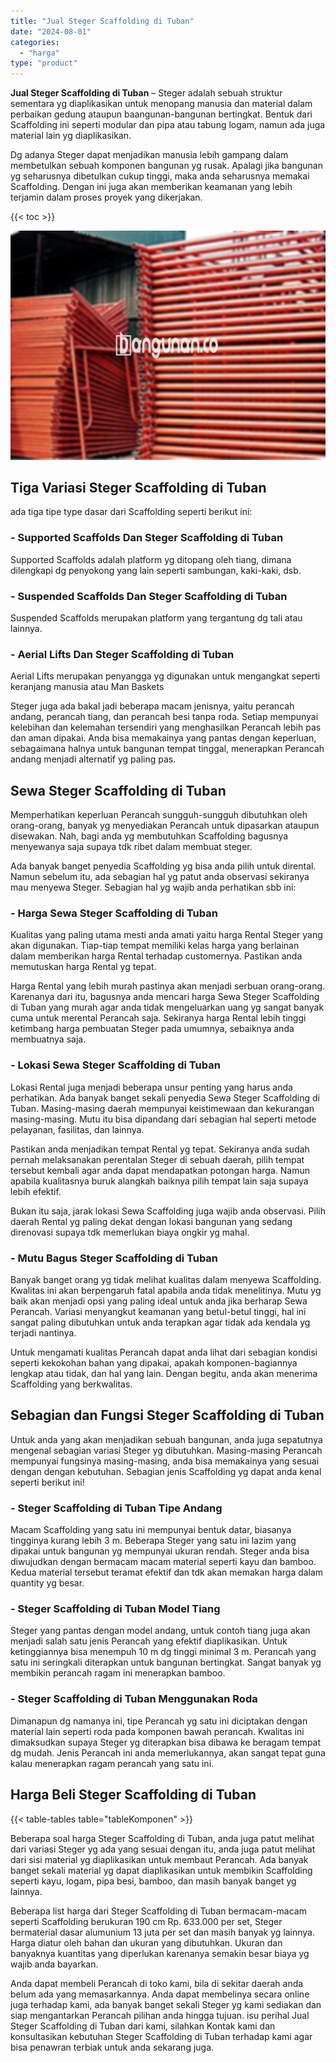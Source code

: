 ```yaml
---
title: "Jual Steger Scaffolding di Tuban"
date: "2024-08-01"
categories: 
  - "harga"
type: "product"
---
```


**Jual Steger Scaffolding di Tuban** – Steger adalah sebuah struktur sementara yg diaplikasikan untuk menopang manusia dan material dalam perbaikan gedung ataupun baangunan-bangunan bertingkat. Bentuk dari Scaffolding ini seperti modular dan pipa atau tabung logam, namun ada juga material lain yg diaplikasikan.

Dg adanya Steger dapat menjadikan manusia lebih gampang dalam membetulkan sebuah komponen bangunan yg rusak. Apalagi jika bangunan yg seharusnya dibetulkan cukup tinggi, maka anda seharusnya memakai Scaffolding. Dengan ini juga akan memberikan keamanan yang lebih terjamin dalam proses proyek yang dikerjakan.

{{< toc >}}

![Jual Steger Scaffolding di Tuban](/images/sewa-scaffolding-steger-16.png)

## Tiga Variasi Steger Scaffolding di Tuban

ada tiga tipe type dasar dari Scaffolding seperti berikut ini:

### \- Supported Scaffolds Dan Steger Scaffolding di Tuban

Supported Scaffolds adalah platform yg ditopang oleh tiang, dimana dilengkapi dg penyokong yang lain seperti sambungan, kaki-kaki, dsb.

### \- Suspended Scaffolds Dan Steger Scaffolding di Tuban

Suspended Scaffolds merupakan platform yang tergantung dg tali atau lainnya.

### \- Aerial Lifts Dan Steger Scaffolding di Tuban

Aerial Lifts merupakan penyangga yg digunakan untuk mengangkat seperti keranjang manusia atau Man Baskets

Steger juga ada bakal jadi beberapa macam jenisnya, yaitu perancah andang, perancah tiang, dan perancah besi tanpa roda. Setiap mempunyai kelebihan dan kelemahan tersendiri yang menghasilkan Perancah lebih pas dan aman dipakai. Anda bisa memakainya yang pantas dengan keperluan, sebagaimana halnya untuk bangunan tempat tinggal, menerapkan Perancah andang menjadi alternatif yg paling pas.

## Sewa Steger Scaffolding di Tuban

Memperhatikan keperluan Perancah sungguh-sungguh dibutuhkan oleh orang-orang, banyak yg menyediakan Perancah untuk dipasarkan ataupun disewakan. Nah, bagi anda yg membutuhkan Scaffolding bagusnya menyewanya saja supaya tdk ribet dalam membuat steger.

Ada banyak banget penyedia Scaffolding yg bisa anda pilih untuk dirental. Namun sebelum itu, ada sebagian hal yg patut anda observasi sekiranya mau menyewa Steger. Sebagian hal yg wajib anda perhatikan sbb ini:

### \- Harga Sewa Steger Scaffolding di Tuban

Kualitas yang paling utama mesti anda amati yaitu harga Rental Steger yang akan digunakan. Tiap-tiap tempat memiliki kelas harga yang berlainan dalam memberikan harga Rental terhadap customernya. Pastikan anda memutuskan harga Rental yg tepat.

Harga Rental yang lebih murah pastinya akan menjadi serbuan orang-orang. Karenanya dari itu, bagusnya anda mencari harga Sewa Steger Scaffolding di Tuban yang murah agar anda tidak mengeluarkan uang yg sangat banyak cuma untuk merental Perancah saja. Sekiranya harga Rental lebih tinggi ketimbang harga pembuatan Steger pada umumnya, sebaiknya anda membuatnya saja.

### \- Lokasi Sewa Steger Scaffolding di Tuban

Lokasi Rental juga menjadi beberapa unsur penting yang harus anda perhatikan. Ada banyak banget sekali penyedia Sewa Steger Scaffolding di Tuban. Masing-masing daerah mempunyai keistimewaan dan kekurangan masing-masing. Mutu itu bisa dipandang dari sebagian hal seperti metode pelayanan, fasilitas, dan lainnya.

Pastikan anda menjadikan tempat Rental yg tepat. Sekiranya anda sudah pernah melaksanakan perentalan Steger di sebuah daerah, pilih tempat tersebut kembali agar anda dapat mendapatkan potongan harga. Namun apabila kualitasnya buruk alangkah baiknya pilih tempat lain saja supaya lebih efektif.

Bukan itu saja, jarak lokasi Sewa Scaffolding juga wajib anda observasi. Pilih daerah Rental yg paling dekat dengan lokasi bangunan yang sedang direnovasi supaya tdk memerlukan biaya ongkir yg mahal.

### \- Mutu Bagus Steger Scaffolding di Tuban

Banyak banget orang yg tidak melihat kualitas dalam menyewa Scaffolding. Kwalitas ini akan berpengaruh fatal apabila anda tidak menelitinya. Mutu yg baik akan menjadi opsi yang paling ideal untuk anda jika berharap Sewa Perancah. Variasi menyangkut keamanan yang betul-betul tinggi, hal ini sangat paling dibutuhkan untuk anda terapkan agar tidak ada kendala yg terjadi nantinya.

Untuk mengamati kualitas Perancah dapat anda lihat dari sebagian kondisi seperti kekokohan bahan yang dipakai, apakah komponen-bagiannya lengkap atau tidak, dan hal yang lain. Dengan begitu, anda akan menerima Scaffolding yang berkwalitas.

## Sebagian dan Fungsi Steger Scaffolding di Tuban

Untuk anda yang akan menjadikan sebuah bangunan, anda juga sepatutnya mengenal sebagian variasi Steger yg dibutuhkan. Masing-masing Perancah mempunyai fungsinya masing-masing, anda bisa memakainya yang sesuai dengan dengan kebutuhan. Sebagian jenis Scaffolding yg dapat anda kenal seperti berikut ini!

### \- Steger Scaffolding di Tuban Tipe Andang

Macam Scaffolding yang satu ini mempunyai bentuk datar, biasanya tingginya kurang lebih 3 m. Beberapa Steger yang satu ini lazim yang dipakai untuk bangunan yg mempunyai ukuran rendah. Steger anda bisa diwujudkan dengan bermacam macam material seperti kayu dan bamboo. Kedua material tersebut teramat efektif dan tdk akan memakan harga dalam quantity yg besar.

### \- Steger Scaffolding di Tuban Model Tiang

Steger yang pantas dengan model andang, untuk contoh tiang juga akan menjadi salah satu jenis Perancah yang efektif diaplikasikan. Untuk ketinggiannya bisa menempuh 10 m dg tinggi minimal 3 m. Perancah yang satu ini seringkali diterapkan untuk bangunan bertingkat. Sangat banyak yg membikin perancah ragam ini menerapkan bamboo.

### \- Steger Scaffolding di Tuban Menggunakan Roda

Dimanapun dg namanya ini, tipe Perancah yg satu ini diciptakan dengan material lain seperti roda pada komponen bawah perancah. Kwalitas ini dimaksudkan supaya Steger yg diterapkan bisa dibawa ke beragam tempat dg mudah. Jenis Perancah ini anda memerlukannya, akan sangat tepat guna kalau menerapkan ragam perancah yang satu ini.

## Harga Beli Steger Scaffolding di Tuban

{{< table-tables table="tableKomponen" >}}

Beberapa soal harga Steger Scaffolding di Tuban, anda juga patut melihat dari variasi Steger yg ada yang sesuai dengan itu, anda juga patut melihat dari sisi material yg diaplikasikan untuk membaut Perancah. Ada banyak banget sekali material yg dapat diaplikasikan untuk membikin Scaffolding seperti kayu, logam, pipa besi, bamboo, dan masih banyak banget yg lainnya.

Beberapa list harga dari Steger Scaffolding di Tuban bermacam-macam seperti Scaffolding berukuran 190 cm Rp. 633.000 per set, Steger bermaterial dasar alumunium 13 juta per set dan masih banyak yg lainnya. Harga diatur oleh bahan dan ukuran yang dibutuhkan. Ukuran dan banyaknya kuantitas yang diperlukan karenanya semakin besar biaya yg wajib anda bayarkan.

Anda dapat membeli Perancah di toko kami, bila di sekitar daerah anda belum ada yang memasarkannya. Anda dapat membelinya secara online juga terhadap kami, ada banyak banget sekali Steger yg kami sediakan dan siap mengantarkan Perancah pilihan anda hingga tujuan. isu perihal Jual Steger Scaffolding di Tuban dari kami, silahkan Kontak kami dan konsultasikan kebutuhan Steger Scaffolding di Tuban terhadap kami agar bisa penawran terbiak untuk anda sekarang juga.
